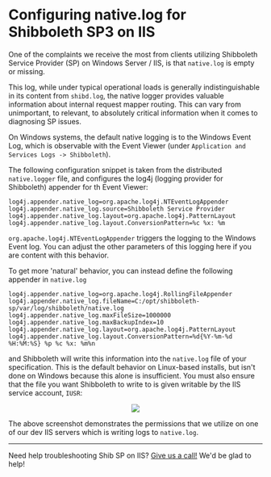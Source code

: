 # Configuring native.log for Shibboleth SP3 on IIS

One of the complaints we receive the most from clients utilizing Shibboleth Service Provider (SP) on Windows Server / IIS, is that `native.log` is empty or missing.

This log, while under typical operational loads is generally indistinguishable in its content from `shibd.log`, the native logger provides valuable information about internal request mapper routing. This can vary from unimportant, to relevant, to absolutely critical information when it comes to diagnosing SP issues.

On Windows systems, the default native logging is to the Windows Event Log, which is observable with the Event Viewer (under `Application and Services Logs -> Shibboleth`).

The following configuration snippet is taken from the distributed `native.logger` file, and configures the log4j (logging provider for Shibboleth) appender for th Event Viewer:

~~~~
log4j.appender.native_log=org.apache.log4j.NTEventLogAppender
log4j.appender.native_log.source=Shibboleth Service Provider
log4j.appender.native_log.layout=org.apache.log4j.PatternLayout
log4j.appender.native_log.layout.ConversionPattern=%c %x: %m
~~~~

`org.apache.log4j.NTEventLogAppender` triggers the logging to the Windows Event log. You can adjust the other parameters of this logging here if you are content with this behavior.

To get more 'natural' behavior, you can instead define the following appender in `native.log`

~~~~
log4j.appender.native_log=org.apache.log4j.RollingFileAppender
log4j.appender.native_log.fileName=C:/opt/shibboleth-sp/var/log/shibboleth/native.log
log4j.appender.native_log.maxFileSize=1000000
log4j.appender.native_log.maxBackupIndex=10
log4j.appender.native_log.layout=org.apache.log4j.PatternLayout
log4j.appender.native_log.layout.ConversionPattern=%d{%Y-%m-%d %H:%M:%S} %p %c %x: %m%n
~~~~

and Shibboleth will write this information into the `native.log` file of your specification. This is the default behavior on Linux-based installs, but isn't done on Windows because this alone is insufficient. You must also ensure that the file you want Shibboleth to write to is given writable by the IIS service account, `IUSR`:

<div style="text-align: center;"><img src="https://idmengineering.com/screenshots/2019-11-20%2010_01_16.png"></div>

The above screenshot demonstrates the permissions that we utilize on one of our dev IIS servers which is writing logs to `native.log`.

---

Need help troubleshooting Shib SP on IIS? [Give us a call!](https://idmengineering.com/contact) We'd be glad to help! 
